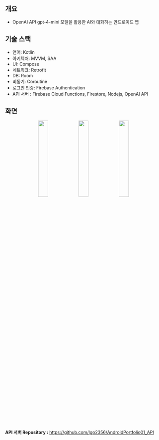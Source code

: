 개요
---
- OpenAI API gpt-4-mini 모델을 활용한 AI와 대화하는 안드로이드 앱

기술 스택
---
- 언어: Kotlin
- 아키텍처: MVVM, SAA
- UI: Compose
- 네트워크: Retrofit
- DB: Room
- 비동기: Coroutine
- 로그인 인증: Firebase Authentication
- API 서버 : Firebase Cloud Functions, Firestore, Nodejs, OpenAI API

화면
---
<p align="center">
  <img src="https://github.com/lgo2356/ReadmeAssets/blob/master/login_screen.jpg"  width="25%" />
  <img src="https://github.com/lgo2356/ReadmeAssets/blob/master/chat_list_screen.jpg"  width="25%" />
  <img src="https://github.com/lgo2356/ReadmeAssets/blob/master/chat_screen.jpg"  width="25%" />
</p>

**API 서버 Repository :** <https://github.com/lgo2356/AndroidPortfolio01_API>
